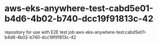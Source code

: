 # aws-eks-anywhere-test-cabd5e01-b4d6-4b02-b740-dcc19f91813c-42
repository for use with E2E test job aws-eks-anywhere-test:cabd5e01-b4d6-4b02-b740-dcc19f91813c-42
